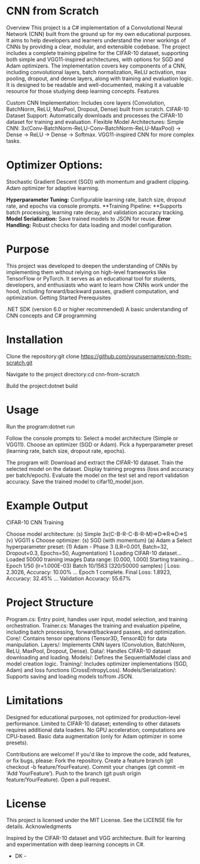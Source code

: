 **CNN from Scratch**
=====================

Overview
This project is a C# implementation of a Convolutional Neural Network (CNN) built from the ground up for my own educational purposes. 
It aims to help developers and learners understand the inner workings of CNNs by providing a clear, modular, and extensible codebase. The project includes a complete training pipeline for the CIFAR-10 dataset, supporting both simple and VGG11-inspired architectures, with options for SGD and Adam optimizers.
The implementation covers key components of a CNN, including convolutional layers, batch normalization, ReLU activation, max pooling, dropout, and dense layers, along with training and evaluation logic. It is designed to be readable and well-documented, making it a valuable resource for those studying deep learning concepts.
Features

Custom CNN Implementation: Includes core layers (Convolution, BatchNorm, ReLU, MaxPool, Dropout, Dense) built from scratch.
CIFAR-10 Dataset Support: Automatically downloads and processes the CIFAR-10 dataset for training and evaluation.
Flexible Model Architectures:
Simple CNN: 3x(Conv-BatchNorm-ReLU-Conv-BatchNorm-ReLU-MaxPool) → Dense → ReLU → Dense → Softmax.
VGG11-inspired CNN for more complex tasks.


**Optimizer Options:**
=====================
Stochastic Gradient Descent (SGD) with momentum and gradient clipping.
Adam optimizer for adaptive learning.


**Hyperparameter Tuning:** Configurable learning rate, batch size, dropout rate, and epochs via console prompts.
**Training Pipeline: **Supports batch processing, learning rate decay, and validation accuracy tracking.
**Model Serialization:** Save trained models to JSON for reuse.
**Error Handling:** Robust checks for data loading and model configuration.

**Purpose**
=====================
This project was developed to deepen the understanding of CNNs by implementing them without relying on high-level frameworks like TensorFlow or PyTorch. It serves as an educational tool for students, developers, and enthusiasts who want to learn how CNNs work under the hood, including forward/backward passes, gradient computation, and optimization.
Getting Started
Prerequisites

.NET SDK (version 6.0 or higher recommended)
A basic understanding of CNN concepts and C# programming

**Installation**
=====================
Clone the repository:git clone https://github.com/yourusername/cnn-from-scratch.git


Navigate to the project directory:cd cnn-from-scratch


Build the project:dotnet build



**Usage**
=====================
Run the program:dotnet run


Follow the console prompts to:
Select a model architecture (Simple or VGG11).
Choose an optimizer (SGD or Adam).
Pick a hyperparameter preset (learning rate, batch size, dropout rate, epochs).


The program will:
Download and extract the CIFAR-10 dataset.
Train the selected model on the dataset.
Display training progress (loss and accuracy per batch/epoch).
Evaluate the model on the test set and report validation accuracy.
Save the trained model to cifar10_model.json.



**Example Output**
=====================
CIFAR-10 CNN Training

Choose model architecture:
(s) Simple 3x(C-B-R-C-B-R-M)=>D=>R=>D=>S
(v) VGG11
s
Choose optimizer:
(s) SGD (with momentum)
(a) Adam
a
Select hyperparameter preset:
(1) Adam - Phase 3 (LR=0.001, Batch=32, Dropout=0.3, Epochs=50, Augmentation)
1
Loading CIFAR-10 dataset...
Loaded 50000 training images
Data range: [0.000, 1.000]
Starting training...
Epoch 1/50 (lr=1.000E-03)
  Batch 10/1563 (320/50000 samples) | Loss: 2.3026, Accuracy: 10.00%
  ...
Epoch 1 complete. Final Loss: 1.8923, Accuracy: 32.45%
...
Validation Accuracy: 55.67%

**Project Structure**
=====================
Program.cs: Entry point, handles user input, model selection, and training orchestration.
Trainer.cs: Manages the training and evaluation pipeline, including batch processing, forward/backward passes, and optimization.
Core/: Contains tensor operations (Tensor3D, Tensor4D) for data manipulation.
Layers/: Implements CNN layers (Convolution, BatchNorm, ReLU, MaxPool, Dropout, Dense).
Data/: Handles CIFAR-10 dataset downloading and loading.
Models/: Defines the SequentialModel class and model creation logic.
Training/: Includes optimizer implementations (SGD, Adam) and loss functions (CrossEntropyLoss).
Models/Serialization/: Supports saving and loading models to/from JSON.

**Limitations**
=====================
Designed for educational purposes, not optimized for production-level performance.
Limited to CIFAR-10 dataset; extending to other datasets requires additional data loaders.
No GPU acceleration; computations are CPU-based.
Basic data augmentation (only for Adam optimizer in some presets).

Contributions are welcome! If you'd like to improve the code, add features, or fix bugs, please:
Fork the repository.
Create a feature branch (git checkout -b feature/YourFeature).
Commit your changes (git commit -m 'Add YourFeature').
Push to the branch (git push origin feature/YourFeature).
Open a pull request.

**License**
=====================
This project is licensed under the MIT License. See the LICENSE file for details.
Acknowledgments

Inspired by the CIFAR-10 dataset and VGG architecture.
Built for learning and experimentation with deep learning concepts in C#.

- DK -
